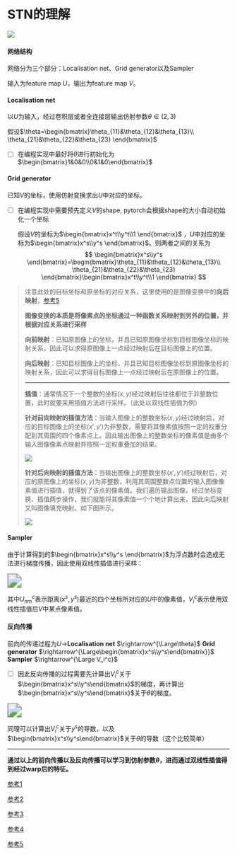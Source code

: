 # STN的理解


![](https://imgconvert.csdnimg.cn/aHR0cHM6Ly9naXRlZS5jb20vc2hpbG9uZ3NoZW4vaW1hZ2UtYmFkL3Jhdy9tYXN0ZXIvaW1nLzIwMjAwNzExMTY1MzQzLnBuZw?x-oss-process=image/format,png)

#### 网络结构

网络分为三个部分：Localisation net、Grid generator以及Sampler

输入为feature map  $U$，输出为feature map $V$。

#### Localisation net

以$U$为输入，经过卷积层或者全连接层输出仿射参数$\theta \in (2,3)$

假设$\theta=\begin{bmatrix}\theta_{11}&\theta_{12}&\theta_{13}\\ \theta_{21}&\theta_{22}&\theta_{23}  \end{bmatrix}$

- [ ] 在编程实现中最好将$\theta$进行初始化为$\begin{bmatrix}1&0&0\\0&1&0\end{bmatrix}$

#### Grid generator

已知$V$的坐标，使用仿射变换求出$U$中对应的坐标。

- [ ] 在编程实现中需要预先定义$V$的shape, pytorch会根据shape的大小自动初始化一个坐标

  假设$V$的坐标为$\begin{bmatrix}x^t\\y^t\\1 \end{bmatrix}$ ，$U$中对应的坐标为$\begin{bmatrix}x^s\\y^s \end{bmatrix}$。则两者之间的关系为
  $$
  \begin{bmatrix}x^s\\y^s \end{bmatrix}=\begin{bmatrix}\theta_{11}&\theta_{12}&\theta_{13}\\ \theta_{21}&\theta_{22}&\theta_{23}  \end{bmatrix}\begin{bmatrix}x^t\\y^t\\1 \end{bmatrix}
  $$

> 注意此处的目标坐标和原坐标的对应关系，这里使用的是图像变换中的**向后映射**，[参考5](https://blog.csdn.net/glorydream2015/article/details/44873703)
>
> **图像变换的本质是将像素点的坐标通过一种函数关系映射到另外的位置，并根据对应关系进行采样**
>
> **向前映射**：已知原图像上的坐标，并且已知原图像坐标到目标图像坐标的映射关系，因此可以求得原图像上一点经过映射后在目标图像上的位置。
>
> **向后映射**：已知目标图像上的坐标，并且已知目标图像坐标到原图像坐标的映射关系，因此可以求得目标图像上一点经过映射后在原图像上的位置。
>
> ------
>
> **插值**：通常情况下一个整数的坐标$(x,y)$经过映射后往往都位于非整数位置，此时就要采用插值方法进行采样。（此处以双线性插值为例）
>
> **针对前向映射的插值方法**：当输入图像上的整数坐标$(x,y)$经过映射后，对应的目标图像上的坐标$(x',y')$为非整数，需要将其像素值按照一定的权重分配到其周围的四个像素点上。因此输出图像上的整数坐标的像素值是由多个输入图像像素点映射并按照一定权重叠加的结果。
>
> ![](https://gitee.com/shilongshen/image-bad/raw/master/20200712163041.png)
>
> **针对后向映射的插值方法**：当输出图像上的整数坐标$(x',y')$经过映射后，对应的原图像上的坐标$(x,y)$为非整数，利用其周围整数点位置的输入图像像素值进行插值，就得到了该点的像素值。我们遍历输出图像，经过坐标变换、插值两步操作，我们就能将其像素值一个个地计算出来，因此向后映射又叫图像填充映射。如下图所示。
>
> ![](https://gitee.com/shilongshen/image-bad/raw/master/20200712163513.png)







#### Sampler

由于计算得到的$\begin{bmatrix}x^s\\y^s \end{bmatrix}$为浮点数时会造成无法进行梯度传播，因此使用双线性插值进行采样：

<img src="https://gitee.com/shilongshen/image-bad/raw/master/img/20200711173807.png" style="zoom: 200%;" />

其中$U_{nm}^c$表示距离$(x^s,y^s)$最近的四个坐标所对应的$U$中的像素值，$V_i^c$表示使用双线性插值后$V$中某点像素值。



#### 反向传播

前向的传递过程为$U\rightarrow^{}$**Localisation net**  $\rightarrow^{\Large\theta}$  **Grid generator**  $\rightarrow^{\Large\begin{bmatrix}x^s\\y^s\end{bmatrix}}$   **Sampler**   $\rightarrow^{\Large V_i^c}$

- [ ] 因此反向传播的过程需要先计算出$V_i^c$关于$\begin{bmatrix}x^s\\y^s\end{bmatrix}$的梯度，再计算出$\begin{bmatrix}x^s\\y^s\end{bmatrix}$关于$\theta$的梯度。





<img src="https://gitee.com/shilongshen/image-bad/raw/master/img/20200711175159.png" style="zoom:200%;" />

同理可以计算出$V_i^c$关于$y^s$的导数，以及$\begin{bmatrix}x^s\\y^s\end{bmatrix}$关于$\theta$的导数（这个比较简单）



------

**通过以上的前向传播以及反向传播可以学习到仿射参数$\theta$，进而通过双线性插值得到经过warp后的特征。**



[参考1](https://blog.csdn.net/qq_39422642/article/details/78870629)

[参考2](https://www.cnblogs.com/liaohuiqiang/p/9226335.html)

[参考3](https://www.jianshu.com/p/723af68beb2e)

[参考4](https://github.com/kevinzakka/spatial-transformer-network)

[参考5](https://blog.csdn.net/glorydream2015/article/details/44873703)
